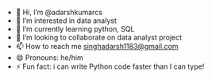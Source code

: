 - 👋 Hi, I’m @adarshkumarcs
- 👀 I’m interested in data analyst 
- 🌱 I’m currently learning python, SQL 
- 💞️ I’m looking to collaborate on data analyst project
- 📫 How to reach me singhadarsh1183@gmail.com
- 😄 Pronouns: he/him
- ⚡ Fun fact: i can write Python code faster than I can type!
<!---
adarshkumarcs/adarshkumarcs is a ✨ special ✨ repository because its `README.md` (this file) appears on your GitHub profile.
You can click the Preview link to take a look at your changes.
--->
